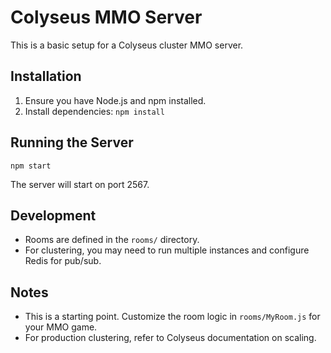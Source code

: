 # Colyseus MMO Server

This is a basic setup for a Colyseus cluster MMO server.

## Installation

1. Ensure you have Node.js and npm installed.
2. Install dependencies: `npm install`

## Running the Server

`npm start`

The server will start on port 2567.

## Development

- Rooms are defined in the `rooms/` directory.
- For clustering, you may need to run multiple instances and configure Redis for pub/sub.

## Notes

- This is a starting point. Customize the room logic in `rooms/MyRoom.js` for your MMO game.
- For production clustering, refer to Colyseus documentation on scaling.